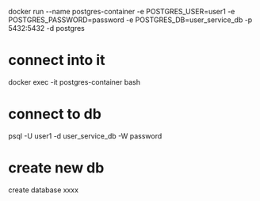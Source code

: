 docker run --name postgres-container -e POSTGRES_USER=user1 -e POSTGRES_PASSWORD=password -e POSTGRES_DB=user_service_db -p 5432:5432 -d postgres

# connect into it
docker exec -it postgres-container bash
# connect to db
psql -U user1 -d user_service_db -W
password
# create new db
create database xxxx